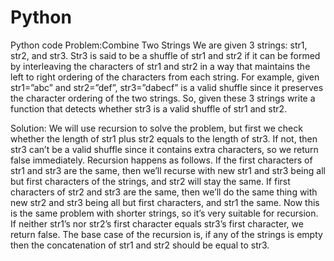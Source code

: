 # Python
Python code
Problem:Combine Two Strings
We are given 3 strings: str1, str2, and str3. Str3 is said to be a shuffle of str1 and str2 if it can be formed by interleaving 
the characters of str1 and str2 in a way that maintains the left to right ordering of the characters from each string. For example,
given str1=”abc” and str2=”def”, str3=”dabecf” is a valid shuffle since it preserves the character ordering of the two strings.
So, given these 3 strings write a function that detects whether str3 is a valid shuffle of str1 and str2.

Solution:
We will use recursion to solve the problem, but first we check whether the length of str1 plus str2 equals to the length of str3. 
If not, then str3 can’t be a valid shuffle since it contains extra characters, so we return false immediately. Recursion happens as
follows. If the first characters of str1 and str3 are the same, then we’ll recurse with new str1 and str3 being all but first 
characters of the strings, and str2 will stay the same. If first characters of str2 and str3 are the same, then we’ll do the same 
thing with new str2 and str3 being all but first characters, and str1 the same. Now this is the same problem with shorter strings,
so it’s very suitable for recursion. If neither str1’s nor str2’s first character equals str3’s first character, we return false.
The base case of the recursion is, if any of the strings is empty then the concatenation of str1 and str2 should be equal to str3.


